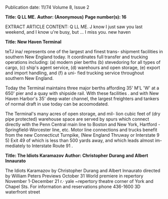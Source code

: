 Publication date: 11/74
Volume 8, Issue 2

**Title: Q LL ME.**
**Author:  (Anonymous)**
**Page number(s): 16**

EXTRACT ARTICLE CONTENT:
Q LL ME. 
J know I just saw you last 
weekend, and I know 
u're busy, but ... 
I miss you. 
new haven


**Title:  New Haven Terminal**

teTJ ina/ 
represents one of the largest and finest trans-
shipment facilities in southern New England 
today. It coordinates full transfer and trucking 
operations including: (a) modern pier berths 
(b) stevedoring for all types of cargo, (c) ship's 
agent service, (d) warehours and open storage, 
(e) export and import handling, and (f) a uni-
fied trucking service throughout southern New 
England. 

Today the Terminal maintains three major berths 
affording 35' M'L 'W' at a 650' pier and a quay 
with shipside rail. With these facilities . and with 
New Haven Harbor's 35' deep water channel, the 
largest freighters and tankers of normal draft in 
use today can be acoomodated. 

The Terminal's many acres of open storage, and mil-
lion cubic feet of (dry pipe protected) warehouse 
space are served by spurs which connect directly 
with the Penn Central main line to Boston and 
New York, Hartford -Springfield-Worcester line, 
etc. Motor line connections and trucks benefit from 
the new Connecticut Turnpike, (New England 
Thruway or Interstate 9 5) Exit 49 of which is less 
than 500 yards away, and which leads almost im-
mediately to Interstate Route 91 . 


**Title: The Idiots Karamazov**
**Author: Christopher Durang and Albert Innaurato**

The Idiots 
Karamazov 
by Christopher Durang 
and Albert lnnaurato 
directed by William Peters 
Previews October 31 
World premiere 
in repertory 
November 1-December 21 
r.· yale 
~repertory 
theatre 
corner of York 
and Chapel Sts. 
For information 
and reservations 
phone 436-1600 
3D waterfront street